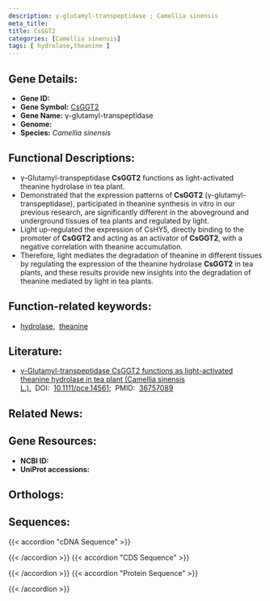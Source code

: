 ```yaml
---
description: γ-glutamyl-transpeptidase ; Camellia sinensis
meta_title:
title: CsGGT2
categories: [Camellia sinensis]
tags: [ hydrolase,theanine ]
---
```


## Gene Details:
- **Gene ID:** []()
- **Gene Symbol:** <u>CsGGT2</u>
- **Gene Name:** γ-glutamyl-transpeptidase
- **Genome:** []()
- **Species:** *Camellia sinensis*

## Functional Descriptions:
   - γ-Glutamyl-transpeptidase **CsGGT2** functions as light-activated theanine hydrolase in tea plant.
   - Demonstrated that the expression patterns of **CsGGT2** (γ-glutamyl-transpeptidase), participated in theanine synthesis in vitro in our previous research, are significantly different in the aboveground and underground tissues of tea plants and regulated by light. 
   - Light up-regulated the expression of CsHY5, directly binding to the promoter of **CsGGT2** and acting as an activator of **CsGGT2**, with a negative correlation with theanine accumulation. 
   - Therefore, light mediates the degradation of theanine in different tissues by regulating the expression of the theanine hydrolase **CsGGT2** in tea plants, and these results provide new insights into the degradation of theanine mediated by light in tea plants.

## Function-related keywords:
   - [hydrolase](/tags/hydrolase/),&nbsp;&nbsp;[theanine](/tags/theanine/)

## Literature:
   - [γ-Glutamyl-transpeptidase CsGGT2 functions as light-activated theanine hydrolase in tea plant (Camellia sinensis L.).](https://doi.org/10.1111/pce.14561)&nbsp;&nbsp;DOI:&nbsp;&nbsp;[10.1111/pce.14561](https://doi.org/10.1111/pce.14561);&nbsp;&nbsp;PMID:&nbsp;&nbsp;[36757089](https://pubmed.ncbi.nlm.nih.gov/36757089/)

## Related News:

## Gene Resources:
- **NCBI ID:**  [](https://www.ncbi.nlm.nih.gov/gene/?term=)
- **UniProt accessions:**  [](https://www.uniprot.org/uniprotkb//entry)

## Orthologs:

## Sequences:
{{< accordion "cDNA Sequence" >}}

{{< /accordion >}}
{{< accordion "CDS Sequence" >}}

{{< /accordion >}}
{{< accordion "Protein Sequence" >}}

{{< /accordion >}}
